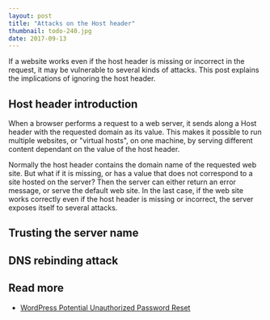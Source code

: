 ```yaml
---
layout: post
title: "Attacks on the Host header"
thumbnail: todo-240.jpg
date: 2017-09-13
---
```


If a website works even if the host header is missing or incorrect in the request, it may be vulnerable to several kinds of attacks. This post explains the implications of ignoring the host header.

## Host header introduction

When a browser performs a request to a web server, it sends along a Host header with the requested domain as its value. This makes it possible to run multiple websites, or "virtual hosts", on one machine, by serving different content dependant on the value of the host header.

Normally the host header contains the domain name of the requested web site. But what if it is missing, or has a value that does not correspond to a site hosted on the server? Then the server can either return an error message, or serve the default web site. In the last case, if the web site works correctly even if the host header is missing or incorrect, the server exposes itself to several attacks.

## Trusting the server name

## DNS rebinding attack




## Read more

* [WordPress Potential Unauthorized Password Reset](https://exploitbox.io/vuln/WordPress-Exploit-4-7-Unauth-Password-Reset-0day-CVE-2017-8295.html)
